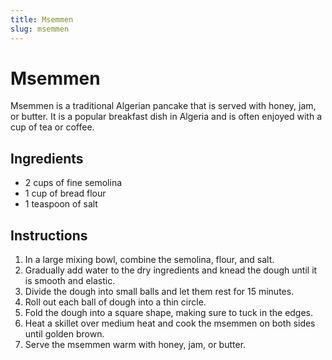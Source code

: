 ```yaml
---
title: Msemmen
slug: msemmen
---
```


# Msemmen

Msemmen is a traditional Algerian pancake that is served with honey, jam, or butter. It is a popular breakfast dish in Algeria and is often enjoyed with a cup of tea or coffee.

## Ingredients

- 2 cups of fine semolina
- 1 cup of bread flour
- 1 teaspoon of salt

## Instructions

1. In a large mixing bowl, combine the semolina, flour, and salt.
2. Gradually add water to the dry ingredients and knead the dough until it is smooth and elastic.
3. Divide the dough into small balls and let them rest for 15 minutes.
4. Roll out each ball of dough into a thin circle.
5. Fold the dough into a square shape, making sure to tuck in the edges.
6. Heat a skillet over medium heat and cook the msemmen on both sides until golden brown.
7. Serve the msemmen warm with honey, jam, or butter.
